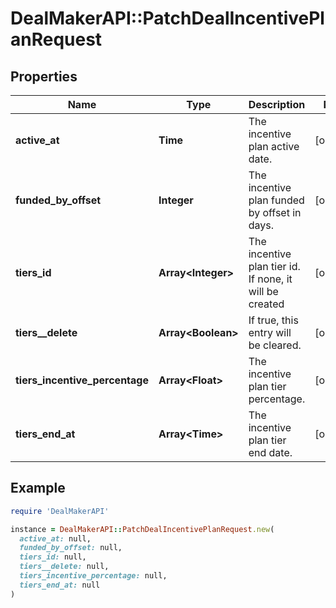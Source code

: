# DealMakerAPI::PatchDealIncentivePlanRequest

## Properties

| Name | Type | Description | Notes |
| ---- | ---- | ----------- | ----- |
| **active_at** | **Time** | The incentive plan active date. | [optional] |
| **funded_by_offset** | **Integer** | The incentive plan funded by offset in days. | [optional] |
| **tiers_id** | **Array&lt;Integer&gt;** | The incentive plan tier id. If none, it will be created | [optional] |
| **tiers__delete** | **Array&lt;Boolean&gt;** | If true, this entry will be cleared. | [optional] |
| **tiers_incentive_percentage** | **Array&lt;Float&gt;** | The incentive plan tier percentage. | [optional] |
| **tiers_end_at** | **Array&lt;Time&gt;** | The incentive plan tier end date. | [optional] |

## Example

```ruby
require 'DealMakerAPI'

instance = DealMakerAPI::PatchDealIncentivePlanRequest.new(
  active_at: null,
  funded_by_offset: null,
  tiers_id: null,
  tiers__delete: null,
  tiers_incentive_percentage: null,
  tiers_end_at: null
)
```

